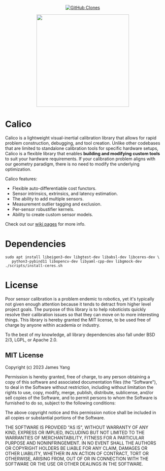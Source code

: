 <p align="center">
    <a href='https://github.com/MShawon/github-clone-count-badge'><img alt='GitHub Clones' src='https://img.shields.io/badge/dynamic/json?color=success&label=Clone&query=count&url=https://gist.github.com/yangjames/76734b6ff683c36299b8efb86438dfc9/raw/clone.json&logo=github'></a>
</p>

<p align="center">
<img src="https://user-images.githubusercontent.com/4121640/229179345-57bafb62-6391-498c-8d01-dbe86f8d54d1.png" width="300">
</p>

# Calico

Calico is a lightweight visual-inertial calibration library that allows for rapid problem construction, debugging, and tool creation. Unlike other codebases that are limited to standalone calibration tools for specific hardware setups, Calico is a flexible library that enables **building and modifying custom tools** to suit your hardware requirements. If your calibration problem aligns with our geometry paradigm, there is no need to modify the underlying optimization.

Calico features:

- Flexible auto-differentiable cost functors.
- Sensor intrinsics, extrinsics, and latency estimation.
- The ability to add multiple sensors.
- Measurement outlier tagging and exclusion.
- Per-sensor robustifier kernels.
- Ability to create custom sensor models.

Check out our [wiki pages](https://github.com/yangjames/Calico/wiki) for more info.

# Dependencies

```
sudo apt install libeigen3-dev libgtest-dev libabsl-dev libceres-dev \
   python3-pybind11 libopencv-dev libyaml-cpp-dev libgmock-dev
./scripts/install-ceres.sh
```

# License
Poor sensor calibration is a problem endemic to robotics, yet it's typically not given enough attention because it tends to detract from higher level project goals. The purpose of this library is to help roboticists quickly resolve their calibration issues so that they can move on to more interesting things. This library is hereby granted the MIT license, to be used free of charge by anyone within academia or industry.

To the best of my knowledge, all library dependencies also fall under BSD 2/3, LGPL, or Apache 2.0.

## MIT License

Copyright (c) 2023 James Yang

Permission is hereby granted, free of charge, to any person obtaining a copy
of this software and associated documentation files (the "Software"), to deal
in the Software without restriction, including without limitation the rights
to use, copy, modify, merge, publish, distribute, sublicense, and/or sell
copies of the Software, and to permit persons to whom the Software is
furnished to do so, subject to the following conditions:

The above copyright notice and this permission notice shall be included in all
copies or substantial portions of the Software.

THE SOFTWARE IS PROVIDED "AS IS", WITHOUT WARRANTY OF ANY KIND, EXPRESS OR
IMPLIED, INCLUDING BUT NOT LIMITED TO THE WARRANTIES OF MERCHANTABILITY,
FITNESS FOR A PARTICULAR PURPOSE AND NONINFRINGEMENT. IN NO EVENT SHALL THE
AUTHORS OR COPYRIGHT HOLDERS BE LIABLE FOR ANY CLAIM, DAMAGES OR OTHER
LIABILITY, WHETHER IN AN ACTION OF CONTRACT, TORT OR OTHERWISE, ARISING FROM,
OUT OF OR IN CONNECTION WITH THE SOFTWARE OR THE USE OR OTHER DEALINGS IN THE
SOFTWARE.
